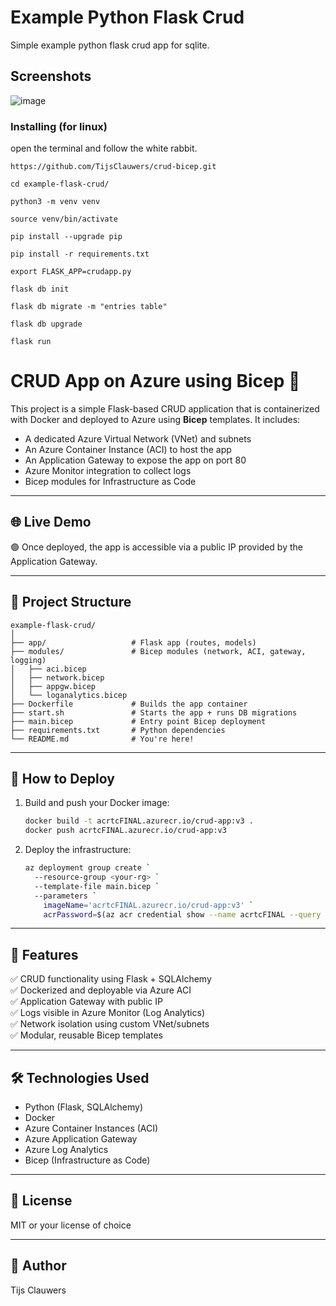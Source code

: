 # Example Python Flask Crud

 Simple example python flask crud app for sqlite.
 
## Screenshots


![image](screenshots.png)  
 
 
### Installing (for linux)

open the terminal and follow the white rabbit.


```
https://github.com/TijsClauwers/crud-bicep.git
```
```
cd example-flask-crud/
```
```
python3 -m venv venv
```
```
source venv/bin/activate
```
```
pip install --upgrade pip
```
```
pip install -r requirements.txt
```
```
export FLASK_APP=crudapp.py
```
```
flask db init
```
```
flask db migrate -m "entries table"
```
```
flask db upgrade
```
```
flask run
```

# CRUD App on Azure using Bicep 🚀

This project is a simple Flask-based CRUD application that is containerized with Docker and deployed to Azure using **Bicep** templates. It includes:

- A dedicated Azure Virtual Network (VNet) and subnets
- An Azure Container Instance (ACI) to host the app
- An Application Gateway to expose the app on port 80
- Azure Monitor integration to collect logs
- Bicep modules for Infrastructure as Code

---

## 🌐 Live Demo

🟢 Once deployed, the app is accessible via a public IP provided by the Application Gateway.

---

## 📁 Project Structure

```plaintext
example-flask-crud/
│
├── app/                   # Flask app (routes, models)
├── modules/               # Bicep modules (network, ACI, gateway, logging)
│   ├── aci.bicep
│   ├── network.bicep
│   ├── appgw.bicep
│   └── loganalytics.bicep
├── Dockerfile             # Builds the app container
├── start.sh               # Starts the app + runs DB migrations
├── main.bicep             # Entry point Bicep deployment
├── requirements.txt       # Python dependencies
└── README.md              # You're here!
```

---

## 🚀 How to Deploy

1. Build and push your Docker image:
   ```bash
   docker build -t acrtcFINAL.azurecr.io/crud-app:v3 .
   docker push acrtcFINAL.azurecr.io/crud-app:v3
   ```

2. Deploy the infrastructure:
   ```bash
   az deployment group create `
     --resource-group <your-rg> `
     --template-file main.bicep `
     --parameters `
       imageName='acrtcFINAL.azurecr.io/crud-app:v3' `
       acrPassword=$(az acr credential show --name acrtcFINAL --query "passwords[0].value" -o tsv)
   ```

---

## 🧠 Features

✅ CRUD functionality using Flask + SQLAlchemy  
✅ Dockerized and deployable via Azure ACI  
✅ Application Gateway with public IP  
✅ Logs visible in Azure Monitor (Log Analytics)  
✅ Network isolation using custom VNet/subnets  
✅ Modular, reusable Bicep templates

---

## 🛠 Technologies Used

- Python (Flask, SQLAlchemy)
- Docker
- Azure Container Instances (ACI)
- Azure Application Gateway
- Azure Log Analytics
- Bicep (Infrastructure as Code)

---

## 📄 License

MIT or your license of choice

---

## 🙌 Author

Tijs Clauwers  

